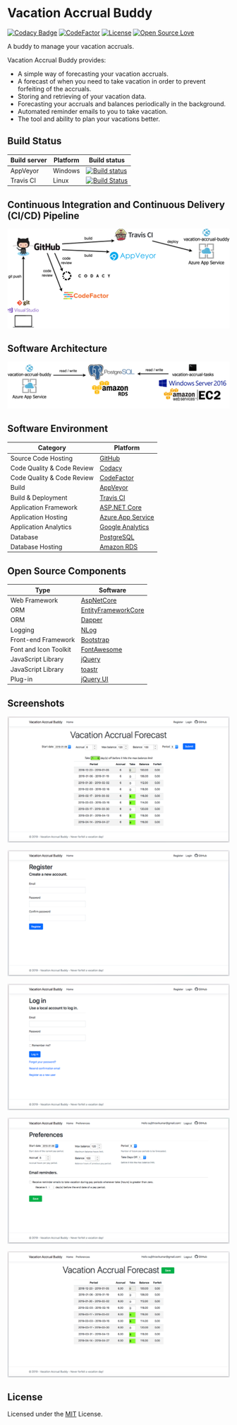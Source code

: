 # Vacation Accrual Buddy
[![Codacy Badge](https://api.codacy.com/project/badge/Grade/3722391d5a33499caf9521b7875505d4)](https://www.codacy.com/app/sujithravikumar/vacation-accrual-buddy?utm_source=github.com&amp;utm_medium=referral&amp;utm_content=sujithravikumar/vacation-accrual-buddy&amp;utm_campaign=Badge_Grade)
[![CodeFactor](https://www.codefactor.io/repository/github/sujithravikumar/vacation-accrual-buddy/badge)](https://www.codefactor.io/repository/github/sujithravikumar/vacation-accrual-buddy)
[![License](https://img.shields.io/badge/License-MIT-blue.svg)](https://opensource.org/licenses/MIT)
[![Open Source Love](https://badges.frapsoft.com/os/v1/open-source.svg?v=103)](https://github.com/ellerbrock/open-source-badges/)

A buddy to manage your vacation accruals.

Vacation Accrual Buddy provides:
* A simple way of forecasting your vacation accruals.
* A forecast of when you need to take vacation in order to prevent forfeiting of the accruals.
* Storing and retrieving of your vacation data.
* Forecasting your accruals and balances periodically in the background.
* Automated reminder emails to you to take vacation.
* The tool and ability to plan your vacations better.

## Build Status

| Build server | Platform | Build status
| --- | --- | ---
| AppVeyor | Windows | [![Build status](https://ci.appveyor.com/api/projects/status/cq4rwvp5tbdij53v?svg=true)](https://ci.appveyor.com/project/sujithravikumar/vacation-accrual-buddy)
| Travis CI | Linux | [![Build Status](https://travis-ci.org/sujithravikumar/vacation-accrual-buddy.svg?branch=master)](https://travis-ci.org/sujithravikumar/vacation-accrual-buddy)

## Continuous Integration and Continuous Delivery (CI/CD) Pipeline

![CI CD Pipeline](Images/CI_CD_Pipeline.png "CI/CD Pipeline")

## Software Architecture

![Software Architecture](Images/Software_Architecture.png "Software Architecture")

## Software Environment

| Category | Platform
| --- | ---
| Source Code Hosting | [GitHub](https://github.com/)
| Code Quality & Code Review | [Codacy](https://www.codacy.com/)
| Code Quality & Code Review | [CodeFactor](https://www.codefactor.io/)
| Build | [AppVeyor](https://www.appveyor.com/)
| Build & Deployment | [Travis CI](https://travis-ci.org/)
| Application Framework | [ASP.NET Core](https://docs.microsoft.com/en-us/aspnet/core/)
| Application Hosting | [Azure App Service](https://azure.microsoft.com/en-us/services/app-service/)
| Application Analytics | [Google Analytics](https://analytics.google.com/analytics/web/)
| Database | [PostgreSQL](https://www.postgresql.org/)
| Database Hosting | [Amazon RDS](https://aws.amazon.com/rds/)

## Open Source Components

| Type | Software
| --- | ---
| Web Framework | [AspNetCore](https://github.com/aspnet/AspNetCore)
| ORM | [EntityFrameworkCore](https://github.com/npgsql/Npgsql.EntityFrameworkCore.PostgreSQL)
| ORM | [Dapper](https://github.com/StackExchange/Dapper)
| Logging | [NLog](https://github.com/NLog/NLog)
| Front-end Framework | [Bootstrap](https://github.com/twbs/bootstrap)
| Font and Icon Toolkit | [FontAwesome](https://github.com/FortAwesome/Font-Awesome)
| JavaScript Library | [jQuery](https://github.com/jquery/jquery)
| JavaScript Library | [toastr](https://github.com/CodeSeven/toastr)
| Plug-in | [jQuery UI](https://github.com/jquery/jquery-ui)

## Screenshots

![Home](Images/Screen_Shot_1_Home.png "Home")

![Register](Images/Screen_Shot_2_Register.png "Register")

![Login](Images/Screen_Shot_3_Login.png "Login")

![Preferences](Images/Screen_Shot_4_Preferences.png "Preferences")

![Logged in Home](Images/Screen_Shot_5_Logged_in_Home.png "Logged in Home")

## License

Licensed under the [MIT](LICENSE) License.